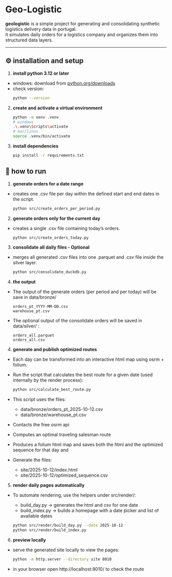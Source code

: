 # **Geo-Logistic**

**geologistic** is a simple project for generating and consolidating synthetic logistics delivery data in portugal.  
it simulates daily orders for a logistics company and organizes them into structured data layers.

---


## ⚙️ installation and setup

1. **install python 3.12 or later**

- windows: download from [python.org/downloads](https://www.python.org/downloads/)
- check version:
    ```bash
    python --version
    ```

2. **create and activate a virtual environment**

   ```bash
   python -m venv .venv
   # windows
   .\.venv\Scripts\activate
   # mac/linux
   source .venv/bin/activate

3. **install dependencies**
    ```bash
    pip install -r requirements.txt
    ```


## 🏃 how to run 


1. **generate orders for a date range**

- creates one .csv file per day within the defined start and end dates in the script.

     ```bash
     python src/create_orders_per_period.py
     ```

2. **generate orders only for the current day**


- creates a single .csv file containing today’s orders.

     ```bash
     python src/create_orders_today.py
     ```

3. **consolidate all daily files - Optional**

- merges all generated .csv files into one .parquet and .csv file inside the silver layer.

     ```bash
     python src/consolidate_duckdb.py
     ```

4. **the output**

- The output of the generate orders (per period and per today) will be save in data/bronze/

     ```
     orders_pt_YYYY-MM-DD.csv
     warehouse_pt.csv
     ```

- The optional output of the consolidate orders will be saved in data/silver/ :

     ```
     orders_all.parquet
     orders_all.csv
     ```

4. **generate and publish optimized routes**

- Each day can be transformed into an interactive html map using osrm + folium.
- Run the script that calculates the best route for a given date (used internally by the render process):

    ```bash
    python src/calculate_best_route.py 
    ```

- This script uses the files:
   - data/bronze/orders_pt_2025-10-12.csv 
   - data/bronze/warehouse_pt.csv
  
- Contacts the free osrm api
- Computes an optimal traveling salesman route 
- Produces a folium html map and saves both the html and the optimized sequence for that day and 
- Generate the files: 
    - site/2025-10-12/index.html
    - site/2025-10-12/optimized_sequence.csv


5. **render daily pages automatically**

- To automate rendering, use the helpers under src/render/:

    - build_day.py → generates the html and csv for one date
    - build_index.py → builds a homepage with a date picker and list of available dates

    ```bash
    python src/render/build_day.py --date 2025-10-12
    python src/render/build_index.py
    ```

6. **preview locally**

 - serve the generated site locally to view the pages:

    ```bash
    python -m http.server --directory site 8010
    ```

- in your browser open http://localhost:8010/  to check the route 